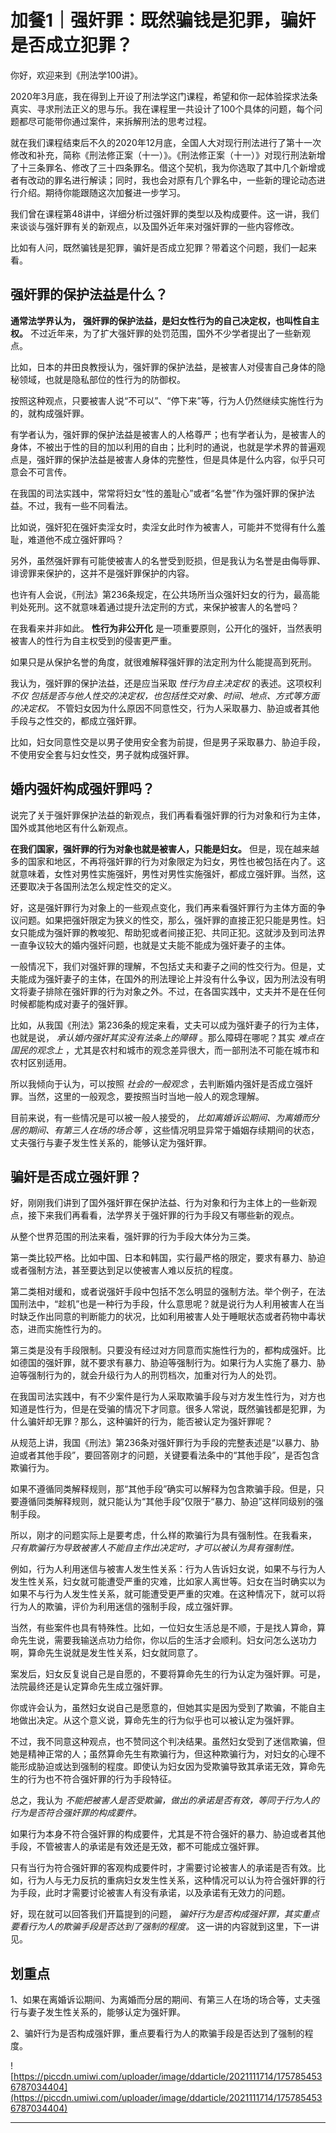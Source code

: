 # 加餐1｜强奸罪：既然骗钱是犯罪，骗奸是否成立犯罪？

你好，欢迎来到《刑法学100讲》。

2020年3月底，我在得到上开设了刑法学这门课程，希望和你一起体验探求法条真实、寻求刑法正义的思与乐。我在课程里一共设计了100个具体的问题，每个问题都尽可能带你通过案件，来拆解刑法的思考过程。

就在我们课程结束后不久的2020年12月底，全国人大对现行刑法进行了第十一次修改和补充，简称《刑法修正案（十一）》。《刑法修正案（十一）》对现行刑法新增了十三条罪名、修改了三十四条罪名。借这个契机，我为你选取了其中几个新增或者有改动的罪名进行解读；同时，我也会对原有几个罪名中，一些新的理论动态进行介绍。期待你能跟随这次加餐进一步学习。

我们曾在课程第48讲中，详细分析过强奸罪的类型以及构成要件。这一讲，我们来谈谈与强奸罪有关的新观点，以及国外近年来对强奸罪的一些内容修改。

比如有人问，既然骗钱是犯罪，骗奸是否成立犯罪？带着这个问题，我们一起来看。

## 强奸罪的保护法益是什么？

 **通常法学界认为，**  **强奸罪的保护法益，是妇女性行为的自己决定权，也叫性自主权。** 不过近年来，为了扩大强奸罪的处罚范围，国外不少学者提出了一些新观点。

比如，日本的井田良教授认为，强奸罪的保护法益，是被害人对侵害自己身体的隐秘领域，也就是隐私部位的性行为的防御权。

按照这种观点，只要被害人说“不可以”、“停下来”等，行为人仍然继续实施性行为的，就构成强奸罪。

有学者认为，强奸罪的保护法益是被害人的人格尊严；也有学者认为，是被害人的身体，不被出于性的目的加以利用的自由；比利时的通说，也就是学术界的普遍观点是，强奸罪的保护法益是被害人身体的完整性，但是具体是什么内容，似乎只可意会不可言传。  

在我国的司法实践中，常常将妇女“性的羞耻心”或者“名誉”作为强奸罪的保护法益。不过，我有一些不同看法。

比如说，强奸犯在强奸卖淫女时，卖淫女此时作为被害人，可能并不觉得有什么羞耻，难道他不成立强奸罪吗？

另外，虽然强奸罪有可能使被害人的名誉受到贬损，但是我认为名誉是由侮辱罪、诽谤罪来保护的，这并不是强奸罪保护的内容。

也许有人会说，《刑法》第236条规定，在公共场所当众强奸妇女的行为，最高能判处死刑。这不就意味着通过提升法定刑的方式，来保护被害人的名誉吗？

在我看来并非如此。 **性行为非公开化** 是一项重要原则，公开化的强奸，当然表明被害人的性行为自主权受到的侵害更严重。

如果只是从保护名誉的角度，就很难解释强奸罪的法定刑为什么能提高到死刑。

我认为，强奸罪的保护法益，还是应当采取 *性行为自主决定权* 的表述。这项权利 *不仅*  *包括是否与他人性交的决定权，也包括性交对象、时间、地点、方式等方面的决定权。* 不管妇女因为什么原因不同意性交，行为人采取暴力、胁迫或者其他手段与之性交的，都成立强奸罪。

比如，妇女同意性交是以男子使用安全套为前提，但是男子采取暴力、胁迫手段，不使用安全套与妇女性交，男子就构成强奸罪。

## 婚内强奸构成强奸罪吗？

说完了关于强奸罪保护法益的新观点，我们再看看强奸罪的行为对象和行为主体，国外或其他地区有什么新观点。

 **在我们国家，强奸罪的行为对象也就是被害人，只能是妇女。** 但是，现在越来越多的国家和地区，不再将强奸罪的行为对象限定为妇女，男性也被包括在内了。这就意味着，女性对男性实施强奸，男性对男性实施强奸，都成立强奸罪。当然，这还要取决于各国刑法怎么规定性交的定义。

好，这是强奸罪行为对象上的一些观点变化，我们再来看强奸罪行为主体方面的争议问题。如果把强奸限定为狭义的性交，那么，强奸罪的直接正犯只能是男性。妇女只能成为强奸罪的教唆犯、帮助犯或者间接正犯、共同正犯。这就涉及到司法界一直争议较大的婚内强奸问题，也就是丈夫能不能成为强奸妻子的主体。

一般情况下，我们对强奸罪的理解，不包括丈夫和妻子之间的性交行为。但是，丈夫能成为强奸妻子的主体，在国外的刑法理论上并没有什么争议，因为刑法没有明文将妻子排除在强奸罪的行为对象之外。不过，在各国实践中，丈夫并不是在任何时候都能构成对妻子的强奸罪。

比如，从我国《刑法》第236条的规定来看，丈夫可以成为强奸妻子的行为主体，也就是说， *承认婚内强奸其实没有法条上的障碍* 。那么障碍在哪呢？其实 *难点在国民的观念上* ，尤其是农村和城市的观念差异很大，而一部刑法不可能在城市和农村区别适用。

所以我倾向于认为，可以按照 *社会的一般观念* ，去判断婚内强奸是否成立强奸罪。当然，这里的一般观念，要按照当时当地一般人的观念理解。

目前来说，有一些情况是可以被一般人接受的， *比如离婚诉讼期间、为离婚而分居的期间、有第三人在场的场合等* ，这些情况明显异常于婚姻存续期间的状态，丈夫强行与妻子发生性关系的，能够认定为强奸罪。

## 骗奸是否成立强奸罪？

好，刚刚我们讲到了国外强奸罪在保护法益、行为对象和行为主体上的一些新观点，接下来我们再看看，法学界关于强奸罪的行为手段又有哪些新的观点。

从整个世界范围的刑法来看，强奸罪的行为手段大体分为三类。

第一类比较严格。比如中国、日本和韩国，实行最严格的限定，要求有暴力、胁迫或者强制方法，甚至要达到足以使被害人难以反抗的程度。

第二类相对缓和，或者说强奸手段中包括不怎么明显的强制方法。举个例子，在法国刑法中，“趁机”也是一种行为手段，什么意思呢？就是说行为人利用被害人在当时缺乏作出同意的判断能力的状况，比如利用被害人处于睡眠状态或者药物中毒状态，进而实施性行为的。

第三类是没有手段限制。只要没有经过对方同意而实施性行为的，都构成强奸。比如德国的强奸罪，就不要求有暴力、胁迫等强制行为。如果行为人实施了暴力、胁迫等强制行为的，就会升级行为人的刑罚档次，加重对行为人的处罚。

在我国司法实践中，有不少案件是行为人采取欺骗手段与对方发生性行为，对方也知道是性行为，但是在受骗的情况下才同意。很多人常说，既然骗钱都是犯罪，为什么骗奸却无罪？那么，这种骗奸的行为，能否被认定为强奸罪呢？

从规范上讲，我国《刑法》第236条对强奸罪行为手段的完整表述是“以暴力、胁迫或者其他手段”，要回答刚才的问题，关键要看法条中的“其他手段”，是否包含欺骗行为。

如果不遵循同类解释规则，那“其他手段”确实可以解释为包含欺骗手段。但是，只要遵循同类解释规则，就只能认为“其他手段”仅限于“暴力、胁迫”这样同级别的强制手段。

所以，刚才的问题实际上是要考虑，什么样的欺骗行为具有强制性。在我看来， *只有欺骗行为导致被害人不能自主作出决定时，才可以被认为具有强制性。*

例如，行为人利用迷信与被害人发生性关系：行为人告诉妇女说，如果不与行为人发生性关系，妇女就可能遭受严重的灾难，比如家人离世等。妇女在当时确实以为如果不与行为人发生性关系，就可能遭受更严重的灾难。在这种情况下，就可以将行为人的欺骗，评价为利用迷信的强制手段，成立强奸罪。

当然，有些案件也具有特殊性。比如，一位妇女生活总是不顺，于是找人算命，算命先生说，需要我输送点功力给你，你以后的生活才会顺利。妇女问怎么送功力啊，算命先生说就是发生性关系，妇女就同意了。

案发后，妇女反复说自己是自愿的，不要将算命先生的行为认定为强奸罪。可是，法院最终还是认定算命先生成立强奸罪。

你或许会认为，虽然妇女说自己是愿意的，但她其实是因为受到了欺骗，不能自主地做出决定。从这个意义说，算命先生的行为似乎也可以被认定为强奸罪。

不过，我不同意这种观点，也不赞同这个判决结果。虽然妇女受到了迷信欺骗，但她是精神正常的人；虽然算命先生有欺骗行为，但这种欺骗行为，对妇女的心理不能形成胁迫或达到强制的程度。即使认为妇女因为受欺骗导致其承诺无效，算命先生的行为也不符合强奸罪的行为手段特征。

总之，我认为 *不能把被害人是否受欺骗，做出的承诺是否有效，等同于行为人的行为是否符合强奸罪的构成要件。*

如果行为本身不符合强奸罪的构成要件，尤其是不符合强奸的暴力、胁迫或者其他手段，不管被害人的承诺是有效还是无效，都不可能成立强奸罪。

只有当行为符合强奸罪的客观构成要件时，才需要讨论被害人的承诺是否有效。比如，行为人与无力反抗的重病妇女发生性关系，这种情况可以认为符合强奸罪的行为手段，此时才需要讨论被害人有没有承诺，以及承诺有无效力的问题。

好，现在就可以回答我们开篇提到的问题， *骗奸行为是否构成强奸罪，其实重点要看行为人的欺骗手段是否达到了强制的程度。* 这一讲的内容就到这里，下一讲见。

## 划重点

1、如果在离婚诉讼期间、为离婚而分居的期间、有第三人在场的场合等，丈夫强行与妻子发生性关系的，能够认定为强奸罪。

2、骗奸行为是否构成强奸罪，重点要看行为人的欺骗手段是否达到了强制的程度。

![https://piccdn.umiwi.com/uploader/image/ddarticle/2021111714/1757854536787034404](https://piccdn.umiwi.com/uploader/image/ddarticle/2021111714/1757854536787034404)

---

